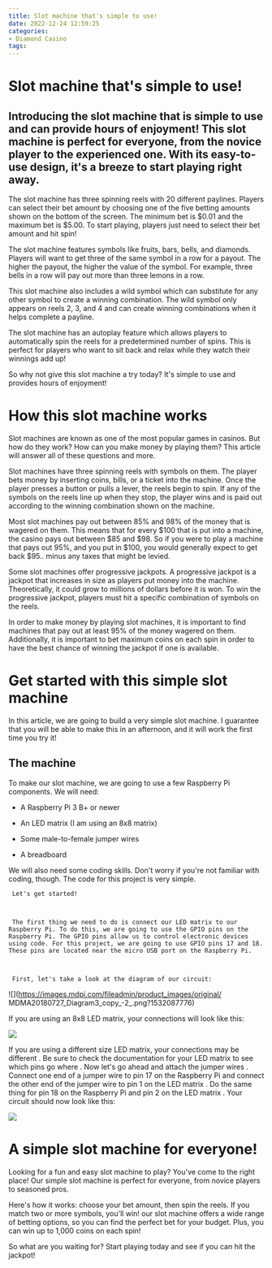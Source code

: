 ```yaml
---
title: Slot machine that's simple to use!
date: 2022-12-24 12:59:25
categories:
- Diamond Casino
tags:
---
```



#  Slot machine that's simple to use!

## Introducing the slot machine that is simple to use and can provide hours of enjoyment! This slot machine is perfect for everyone, from the novice player to the experienced one. With its easy-to-use design, it's a breeze to start playing right away.

The slot machine has three spinning reels with 20 different paylines. Players can select their bet amount by choosing one of the five betting amounts shown on the bottom of the screen. The minimum bet is $0.01 and the maximum bet is $5.00. To start playing, players just need to select their bet amount and hit spin!

The slot machine features symbols like fruits, bars, bells, and diamonds. Players will want to get three of the same symbol in a row for a payout. The higher the payout, the higher the value of the symbol. For example, three bells in a row will pay out more than three lemons in a row.

This slot machine also includes a wild symbol which can substitute for any other symbol to create a winning combination. The wild symbol only appears on reels 2, 3, and 4 and can create winning combinations when it helps complete a payline.

The slot machine has an autoplay feature which allows players to automatically spin the reels for a predetermined number of spins. This is perfect for players who want to sit back and relax while they watch their winnings add up!

So why not give this slot machine a try today? It's simple to use and provides hours of enjoyment!

#  How this slot machine works

Slot machines are known as one of the most popular games in casinos. But how do they work? How can you make money by playing them? This article will answer all of these questions and more.

Slot machines have three spinning reels with symbols on them. The player bets money by inserting coins, bills, or a ticket into the machine. Once the player presses a button or pulls a lever, the reels begin to spin. If any of the symbols on the reels line up when they stop, the player wins and is paid out according to the winning combination shown on the machine.

Most slot machines pay out between 85% and 98% of the money that is wagered on them. This means that for every $100 that is put into a machine, the casino pays out between $85 and $98. So if you were to play a machine that pays out 95%, and you put in $100, you would generally expect to get back $95.. minus any taxes that might be levied.

Some slot machines offer progressive jackpots. A progressive jackpot is a jackpot that increases in size as players put money into the machine. Theoretically, it could grow to millions of dollars before it is won. To win the progressive jackpot, players must hit a specific combination of symbols on the reels.

In order to make money by playing slot machines, it is important to find machines that pay out at least 95% of the money wagered on them. Additionally, it is important to bet maximum coins on each spin in order to have the best chance of winning the jackpot if one is available.

#  Get started with this simple slot machine

In this article, we are going to build a very simple slot machine. I guarantee that you will be able to make this in an afternoon, and it will work the first time you try it!

## The machine

To make our slot machine, we are going to use a few Raspberry Pi components. We will need:

- A Raspberry Pi 3 B+ or newer

- An LED matrix (I am using an 8x8 matrix)

- Some male-to-female jumper wires

- A breadboard

We will also need some coding skills. Don't worry if you're not familiar with coding, though. The code for this project is very simple.




     Let's get started!



     The first thing we need to do is connect our LED matrix to our Raspberry Pi. To do this, we are going to use the GPIO pins on the Raspberry Pi. The GPIO pins allow us to control electronic devices using code. For this project, we are going to use GPIO pins 17 and 18. These pins are located near the micro USB port on the Raspberry Pi.



     First, let's take a look at the diagram of our circuit:



 ![](https://images.mdpi.com/fileadmin/product_images/original/ MDMA20180727_Diagram3_copy_-2_.png?1532087776)



   If you are using an 8x8 LED matrix, your connections will look like this:



 ![](https://images.mdpi.com/fileadmin/product_images/original/MDMA20180727_Pinout2_copy_-2_.png?1532087900)



  If you are using a different size LED matrix, your connections may be different . Be sure to check the documentation for your LED matrix to see which pins go where . Now let's go ahead and attach the jumper wires . Connect one end of a jumper wire to pin 17 on the Raspberry Pi and connect the other end of the jumper wire to pin 1 on the LED matrix . Do the same thing for pin 18 on the Raspberry Pi and pin 2 on the LED matrix . Your circuit should now look like this:



 ![](https://images.mdpi.com/fileadmin/product_images/original/MDMA20180727_SlotMachine1_-_copy_-2_.jpg?1532091702)

#  A simple slot machine for everyone!

Looking for a fun and easy slot machine to play? You've come to the right place! Our simple slot machine is perfect for everyone, from novice players to seasoned pros.

Here's how it works: choose your bet amount, then spin the reels. If you match two or more symbols, you'll win! our slot machine offers a wide range of betting options, so you can find the perfect bet for your budget. Plus, you can win up to 1,000 coins on each spin!

So what are you waiting for? Start playing today and see if you can hit the jackpot!